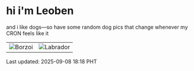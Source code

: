 # hi i'm Leoben

and i like dogs—so have some random dog pics that change whenever my CRON feels like it

|  |  |
|--------|----------|
| ![Borzoi](https://random-dog-vercel.vercel.app/api/random-borzoi?v=1757326689) | ![Labrador](https://random-dog-vercel.vercel.app/api/random-labrador?v=1757326689) |

Last updated: 2025-09-08 18:18 PHT
